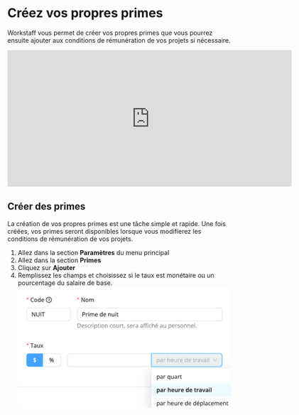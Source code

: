 # Créez vos propres primes

Workstaff vous permet de créer vos propres primes que vous pourrez ensuite ajouter aux conditions de rémunération de vos projets si nécessaire.

<iframe width="640" height="307" src="https://www.loom.com/embed/f94e6a266ac043e0b325d9bba2edf734" frameborder="0" webkitallowfullscreen mozallowfullscreen allowfullscreen></iframe>

## Créer des primes
La création de vos propres primes est une tâche simple et rapide. Une fois créées, vos primes seront disponibles lorsque vous modifierez les conditions de rémunération de vos projets.
1. Allez dans la section **Paramètres** du menu principal
2. Allez dans la section **Primes**
3. Cliquez sur **Ajouter**
4. Remplissez les champs et choisissez si le taux est monétaire ou un pourcentage du salaire de base.
![Premiums.png](Images/Premiums.png)
